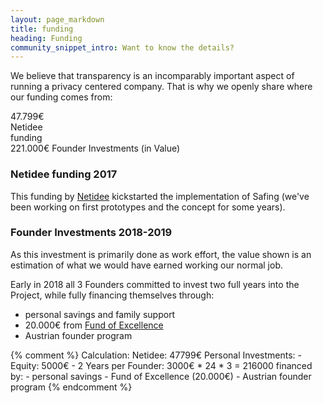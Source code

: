 ```yaml
---
layout: page_markdown
title: funding
heading: Funding
community_snippet_intro: Want to know the details?
---
```


We believe that transparency is an incomparably important aspect of running a privacy centered company. That is why we openly share where our funding comes from:

<div class="progress margin-bottom-40">
  <div class="progress-bar progress-bar-success" style="width: 21%">
    47.799€ Netidee funding
  </div>
  <div class="progress-bar progress-bar-primary" style="width: 79%">
    221.000€ Founder Investments (in Value)
  </div>
</div>

### Netidee funding <span class="small">2017</span>

This funding by [Netidee](https://www.netidee.at/) kickstarted the implementation of Safing (we've been working on first prototypes and the concept for some years).

### Founder Investments <span class="small">2018-2019</span>

As this investment is primarily done as work effort, the value shown is an estimation of what we would have earned working our normal job.

Early in 2018 all 3 Founders committed to invest two full years into the Project, while fully financing themselves through:

- personal savings and family support
- 20.000€ from [Fund of Excellence](https://www.fundofexcellence.com/erste-vision-capital/en/)
- Austrian founder program


{% comment %}
  Calculation:
  Netidee: 47799€
  Personal Investments:
    - Equity: 5000€
    - 2 Years per Founder: 3000€ * 24 * 3 = 216000
  financed by:
    - personal savings
    - Fund of Excellence (20.000€)
    - Austrian founder program
{% endcomment %}
